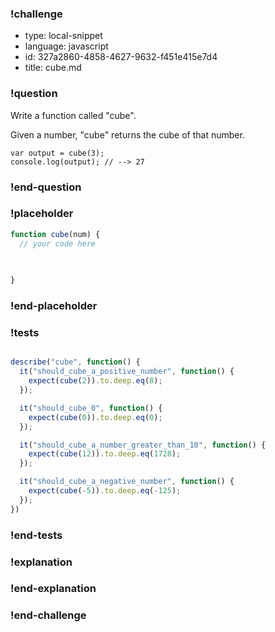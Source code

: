 ### !challenge

* type: local-snippet
* language: javascript
* id: 327a2860-4858-4627-9632-f451e415e7d4
* title: cube.md

### !question

Write a function called "cube".

Given a number, "cube" returns the cube of that number.

```
var output = cube(3);
console.log(output); // --> 27
```

### !end-question

### !placeholder

```js
function cube(num) {
  // your code here
   

   
}
```

### !end-placeholder

### !tests

```js

describe("cube", function() {
  it("should_cube_a_positive_number", function() {
    expect(cube(2)).to.deep.eq(8);
  });

  it("should_cube_0", function() {
    expect(cube(0)).to.deep.eq(0);
  });

  it("should_cube_a_number_greater_than_10", function() {
    expect(cube(12)).to.deep.eq(1728);
  });

  it("should_cube_a_negative_number", function() {
    expect(cube(-5)).to.deep.eq(-125);
  });
})

```

### !end-tests

### !explanation

### !end-explanation

### !end-challenge
